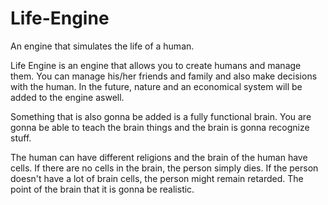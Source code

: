 Life-Engine
===========

An engine that simulates the life of a human. 

Life Engine is an engine that allows you to create humans and manage them.
You can manage his/her friends and family and also make decisions with the human.
In the future, nature and an economical system will be added to the engine aswell.

Something that is also gonna be added is a fully functional brain. 
You are gonna be able to teach the brain things and the brain is gonna recognize stuff.

The human can have different religions and the brain of the human have cells.
If there are no cells in the brain, the person simply dies. If the person 
doesn't have a lot of brain cells, the person might remain retarded.
The point of the brain that it is gonna be realistic.
